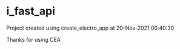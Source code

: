 # i_fast_api

Project created using create_electro_app at 20-Nov-2021 00:40:30

Thanks for using CEA
